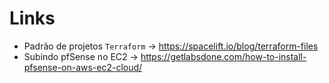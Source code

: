 
# Links 

- Padrão de projetos `Terraform` → https://spacelift.io/blog/terraform-files
- Subindo pfSense no EC2 → https://getlabsdone.com/how-to-install-pfsense-on-aws-ec2-cloud/
